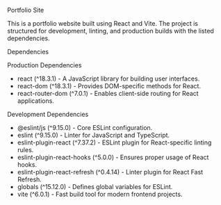 Portfolio Site

This is a portfolio website built using React and Vite. The project is structured for development, linting, and production builds with the listed dependencies.

Dependencies

Production Dependencies

- react (^18.3.1) - A JavaScript library for building user interfaces.
- react-dom (^18.3.1) - Provides DOM-specific methods for React.
- react-router-dom (^7.0.1) - Enables client-side routing for React applications.

Development Dependencies
  
- @eslint/js (^9.15.0) - Core ESLint configuration.
- eslint (^9.15.0) - Linter for JavaScript and TypeScript.
- eslint-plugin-react (^7.37.2) - ESLint plugin for React-specific linting rules.
- eslint-plugin-react-hooks (^5.0.0) - Ensures proper usage of React hooks.
- eslint-plugin-react-refresh (^0.4.14) - Linter plugin for React Fast Refresh.
- globals (^15.12.0) - Defines global variables for ESLint.
- vite (^6.0.1) - Fast build tool for modern frontend projects.
